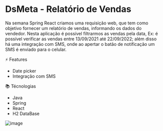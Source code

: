 # DsMeta - Relatório de Vendas
Na semana Spring React criamos uma requisição web, que tem como objetivo fornecer um relatório de vendas, informando os dados do vendedor.
Nesta aplicação é possível filtrarmos as vendas pela data, Ex: é possível verificar as vendas entre 13/09/2021 até 22/09/2022; além disso há uma integração com SMS,
onde ao apertar o batão de notificação um SMS é enviado para o celular.

⚡️ Features
* Date picker 
* Integração com SMS

📚 Técnologias
* Java
* Spring
* React
* H2 DataBase

![image](https://user-images.githubusercontent.com/79949781/189508674-7239e177-fd77-42e4-8460-001944be68b9.png)




